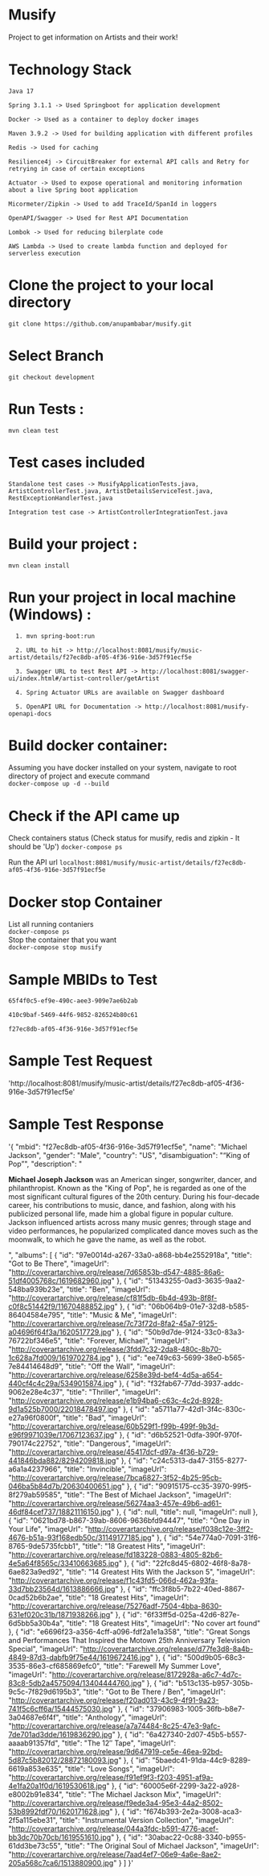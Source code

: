 # Musify

Project to get information on Artists and their work!

# Technology Stack
`Java 17`

`Spring 3.1.1 -> Used Springboot for application development`

`Docker -> Used as a container to deploy docker images`

`Maven 3.9.2 -> Used for building application with different profiles`

`Redis -> Used for caching`

`Resilience4j -> CircuitBreaker for external API calls and Retry for retrying in case of certain exceptions`

`Actuator -> Used to expose operational and monitoring information about a live Spring boot application`

`Micormeter/Zipkin -> Used to add TraceId/SpanId in loggers`

`OpenAPI/Swagger -> Used for Rest API Documentation`

`Lombok -> Used for reducing bilerplate code`

`AWS Lambda -> Used to create lambda function and deployed for serverless execution` 

# Clone the project to your local directory

`git clone https://github.com/anupambabar/musify.git`

# Select Branch

`git checkout development`

# Run Tests :

`mvn clean test`

# Test cases included
`Standalone test cases -> MusifyApplicationTests.java, ArtistControllerTest.java, ArtistDetailsServiceTest.java, RestExceptionHandlerTest.java`

`Integration test case -> ArtistControllerIntegrationTest.java`

# Build your project :

`mvn clean install`

# Run your project in local machine (Windows) :

`  1. mvn spring-boot:run`

`  2. URL to hit -> http://localhost:8081/musify/music-artist/details/f27ec8db-af05-4f36-916e-3d57f91ecf5e`

`  3. Swagger URL to test Rest API -> http://localhost:8081/swagger-ui/index.html#/artist-controller/getArtist`

`  4. Spring Actuator URLs are available on Swagger dashboard`

`  5. OpenAPI URL for Documentation -> http://localhost:8081/musify-openapi-docs`

# Build docker container:

Assuming you have docker installed on your system, navigate to root directory of project and execute command  
`docker-compose up -d --build`

# Check if the API came up

Check containers status (Check status for musify, redis and zipkin - It should be 'Up')
`docker-compose ps`

Run the API url
`localhost:8081/musify/music-artist/details/f27ec8db-af05-4f36-916e-3d57f91ecf5e`   

# Docker stop Container

List all running contaniers  
`docker-compose ps`  
Stop the container that you want  
`docker-compose stop musify`  

# Sample MBIDs to Test
`65f4f0c5-ef9e-490c-aee3-909e7ae6b2ab`

`410c9baf-5469-44f6-9852-826524b80c61`

`f27ec8db-af05-4f36-916e-3d57f91ecf5e`

# Sample Test Request
'http://localhost:8081/musify/music-artist/details/f27ec8db-af05-4f36-916e-3d57f91ecf5e'

# Sample Test Response
'{
    "mbid": "f27ec8db-af05-4f36-916e-3d57f91ecf5e",
    "name": "Michael Jackson",
    "gender": "Male",
    "country": "US",
    "disambiguation": "“King of Pop”",
    "description": "<p><b>Michael Joseph Jackson</b> was an American singer, songwriter, dancer, and philanthropist. Known as the \"King of Pop\", he is regarded as one of the most significant cultural figures of the 20th century. During his four-decade career, his contributions to music, dance, and fashion, along with his publicized personal life, made him a global figure in popular culture. Jackson influenced artists across many music genres; through stage and video performances, he popularized complicated dance moves such as the moonwalk, to which he gave the name, as well as the robot.</p>",
    "albums": [
        {
            "id": "97e0014d-a267-33a0-a868-bb4e2552918a",
            "title": "Got to Be There",
            "imageUrl": "http://coverartarchive.org/release/7d65853b-d547-4885-86a6-51df4005768c/1619682960.jpg"
        },
        {
            "id": "51343255-0ad3-3635-9aa2-548ba939b23e",
            "title": "Ben",
            "imageUrl": "http://coverartarchive.org/release/cf81f5db-6b4d-493b-8f8f-c0f8c51442f9/11670488852.jpg"
        },
        {
            "id": "06b064b9-01e7-32d8-b585-86404584e795",
            "title": "Music & Me",
            "imageUrl": "http://coverartarchive.org/release/7c73f72d-8fa2-45a7-9125-a04696f64f3a/1620517729.jpg"
        },
        {
            "id": "50b9d7de-9124-33c0-83a3-76722bf346e5",
            "title": "Forever, Michael",
            "imageUrl": "http://coverartarchive.org/release/3fdd7c32-2da8-480c-8b70-1c628a7fd009/1619702784.jpg"
        },
        {
            "id": "ee749c63-5699-38e0-b565-7e84414648d9",
            "title": "Off the Wall",
            "imageUrl": "http://coverartarchive.org/release/6258e39d-bef4-4d5a-a654-440cf4c4c29a/5349015874.jpg"
        },
        {
            "id": "f32fab67-77dd-3937-addc-9062e28e4c37",
            "title": "Thriller",
            "imageUrl": "http://coverartarchive.org/release/e1b94ba6-c63c-4c2d-8928-9d1a525b7000/22018478497.jpg"
        },
        {
            "id": "a5711a77-42d1-3f4c-830c-e27a96f0800f",
            "title": "Bad",
            "imageUrl": "http://coverartarchive.org/release/60b529f1-f99b-499f-9b3d-e96f9971039e/17067123637.jpg"
        },
        {
            "id": "d6b52521-0dfa-390f-970f-790174c22752",
            "title": "Dangerous",
            "imageUrl": "http://coverartarchive.org/release/45417dcf-d97a-4f36-b729-441846bda882/8294209818.jpg"
        },
        {
            "id": "c24c5313-da47-3155-8277-a6a1a4237966",
            "title": "Invincible",
            "imageUrl": "http://coverartarchive.org/release/7bca6827-3f52-4b25-95cb-046ba5b84d7b/20630400651.jpg"
        },
        {
            "id": "90915175-cc35-3970-99f5-8f279ab59585",
            "title": "The Best of Michael Jackson",
            "imageUrl": "http://coverartarchive.org/release/56274aa3-457e-49b6-ad61-46df84cef737/18821116150.jpg"
        },
        {
            "id": null,
            "title": null,
            "imageUrl": null
        },
        {
            "id": "0621bd78-b867-39ab-8606-9636bfd94447",
            "title": "One Day in Your Life",
            "imageUrl": "http://coverartarchive.org/release/f038c12e-3ff2-4676-b51a-93f168edb50c/31149177185.jpg"
        },
        {
            "id": "54e774a0-7091-31f6-8765-9de5735fcbb1",
            "title": "18 Greatest Hits",
            "imageUrl": "http://coverartarchive.org/release/fd183228-0883-4805-82b6-4e5a64f8565c/33410663685.jpg"
        },
        {
            "id": "22fc8d45-6802-46f8-8a78-6ae823a9ed92",
            "title": "14 Greatest Hits With the Jackson 5",
            "imageUrl": "http://coverartarchive.org/release/f1c43fd5-066d-462a-93fa-33d7bb23564d/1613886666.jpg"
        },
        {
            "id": "ffc3f8b5-7b22-40ed-8867-0cad52b6b2ae",
            "title": "18 Greatest Hits",
            "imageUrl": "http://coverartarchive.org/release/75276adf-7504-4bba-8630-631ef020c31b/1871938266.jpg"
        },
        {
            "id": "6f33ff5d-025a-42d6-827e-6d5bb5a30b4a",
            "title": "18 Greatest Hits",
            "imageUrl": "No cover art found"
        },
        {
            "id": "e6696f23-a356-4cff-a096-fdf2a1e1a358",
            "title": "Great Songs and Performances That Inspired the Motown 25th Anniversary Television Special",
            "imageUrl": "http://coverartarchive.org/release/d77fe3d8-8a4b-4849-87d3-dabfb9f75e44/1619672416.jpg"
        },
        {
            "id": "500d9b05-68c3-3535-86e3-cf685869efc0",
            "title": "Farewell My Summer Love",
            "imageUrl": "http://coverartarchive.org/release/8172928a-a6c7-4d7c-83c8-5db2a4575094/13404444760.jpg"
        },
        {
            "id": "b513c135-b957-305b-9c5c-7f829d6195b3",
            "title": "Got to Be There / Ben",
            "imageUrl": "http://coverartarchive.org/release/f20ad013-43c9-4f91-9a23-741f5c6cff6a/15444575030.jpg"
        },
        {
            "id": "37906983-1005-36fb-b8e7-3a04687e6f4f",
            "title": "Anthology",
            "imageUrl": "http://coverartarchive.org/release/a7a74484-8c25-47e3-9afc-7de701ad3dde/1619836290.jpg"
        },
        {
            "id": "6a427340-2d07-45b5-b557-aaaab91357fd",
            "title": "The 12″ Tape",
            "imageUrl": "http://coverartarchive.org/release/9d647919-ce5e-46ea-92bd-5d87c5b82012/28872180093.jpg"
        },
        {
            "id": "5baedc41-91da-44c9-8289-6619a853e635",
            "title": "Love Songs",
            "imageUrl": "http://coverartarchive.org/release/f91ef9f3-f203-4951-af9a-4e1fa20a1f0d/1619530618.jpg"
        },
        {
            "id": "60005e6f-2299-3a22-a928-e8002b91e834",
            "title": "The Michael Jackson Mix",
            "imageUrl": "http://coverartarchive.org/release/f9ede3a4-95e3-44a2-8502-53b8992fdf70/1620171628.jpg"
        },
        {
            "id": "f674b393-2e2a-3008-aca3-2f5a115ebe31",
            "title": "Instrumental Version Collection",
            "imageUrl": "http://coverartarchive.org/release/044a3fdc-b591-4776-acef-bb3dc70b70cb/1619551610.jpg"
        },
        {
            "id": "30abac22-0c88-3340-b955-61dd3be73c55",
            "title": "The Original Soul of Michael Jackson",
            "imageUrl": "http://coverartarchive.org/release/7aad4ef7-06e9-4a6e-8ae2-205a568c7ca6/1513880900.jpg"
        }
    ]
}'
